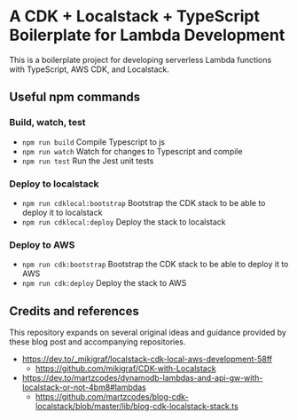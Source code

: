 # A CDK + Localstack + TypeScript Boilerplate for Lambda Development

This is a boilerplate project for developing serverless Lambda functions with TypeScript, AWS CDK, and Localstack.

## Useful npm commands

### Build, watch, test

- `npm run build` Compile Typescript to js
- `npm run watch` Watch for changes to Typescript and compile
- `npm run test` Run the Jest unit tests

### Deploy to localstack

- `npm run cdklocal:bootstrap` Bootstrap the CDK stack to be able to deploy it to localstack
- `npm run cdklocal:deploy` Deploy the stack to localstack

### Deploy to AWS

- `npm run cdk:bootstrap` Bootstrap the CDK stack to be able to deploy it to AWS
- `npm run cdk:deploy` Deploy the stack to AWS

## Credits and references

This repository expands on several original ideas and guidance provided by these blog post and accompanying repositories.

- https://dev.to/_mikigraf/localstack-cdk-local-aws-development-58ff
  - https://github.com/mikigraf/CDK-with-Localstack
- https://dev.to/martzcodes/dynamodb-lambdas-and-api-gw-with-localstack-or-not-4bm8#lambdas
  - https://github.com/martzcodes/blog-cdk-localstack/blob/master/lib/blog-cdk-localstack-stack.ts
